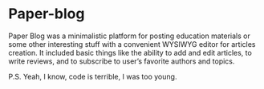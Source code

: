 # Paper-blog
Paper Blog was a minimalistic platform for posting education materials or some other interesting stuff with a convenient WYSIWYG editor for articles creation. It included basic things like the ability to add and edit articles, to write reviews, and to subscribe to user’s favorite authors and topics.

P.S. Yeah, I know, code is terrible, I was too young.
